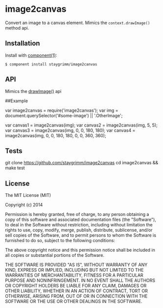 
# image2canvas

  Convert an image to a canvas element.  Mimics the `context.drawImage()` method api.

## Installation

  Install with [component(1)](http://component.io):

    $ component install staygrimm/image2canvas

## API

Mimics the [drawImage()](http://www.w3schools.com/tags/canvas_drawimage.asp) api

##Example

  var image2canvas = require('image2canvas');
  var img = document.querySelector('#some-image') || '.OtherImage';

  var canvas1 = image2canvas(img);
  var canvas2 = image2canvas(img, 5, 5);
  var canvas3 = image2canvas(img, 0, 0, 180, 180);
  var canvas4 = image2canvas(img, 0, 0, 180, 180, 0, 0, 360, 360);

## Tests

  git clone https://github.com/staygrimm/image2canvas
  cd image2canvas && make test

## License

  The MIT License (MIT)

  Copyright (c) 2014 <copyright holders>

  Permission is hereby granted, free of charge, to any person obtaining a copy
  of this software and associated documentation files (the "Software"), to deal
  in the Software without restriction, including without limitation the rights
  to use, copy, modify, merge, publish, distribute, sublicense, and/or sell
  copies of the Software, and to permit persons to whom the Software is
  furnished to do so, subject to the following conditions:

  The above copyright notice and this permission notice shall be included in
  all copies or substantial portions of the Software.

  THE SOFTWARE IS PROVIDED "AS IS", WITHOUT WARRANTY OF ANY KIND, EXPRESS OR
  IMPLIED, INCLUDING BUT NOT LIMITED TO THE WARRANTIES OF MERCHANTABILITY,
  FITNESS FOR A PARTICULAR PURPOSE AND NONINFRINGEMENT. IN NO EVENT SHALL THE
  AUTHORS OR COPYRIGHT HOLDERS BE LIABLE FOR ANY CLAIM, DAMAGES OR OTHER
  LIABILITY, WHETHER IN AN ACTION OF CONTRACT, TORT OR OTHERWISE, ARISING FROM,
  OUT OF OR IN CONNECTION WITH THE SOFTWARE OR THE USE OR OTHER DEALINGS IN
  THE SOFTWARE.